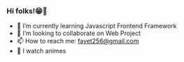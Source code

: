 ### Hi folks!😁👋

- 🌱 I’m currently learning Javascript Frontend Framework
- 👯 I’m looking to collaborate on Web Project
- 📫 How to reach me: fayet256@gmail.com
- 🤺 I watch animes

